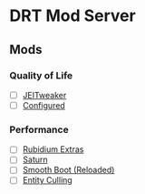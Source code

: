 # DRT Mod Server

## Mods

### Quality of Life

- [ ] [JEITweaker](https://www.curseforge.com/minecraft/mc-mods/jeitweaker)
- [ ] [Configured](https://www.curseforge.com/minecraft/mc-mods/configured)

### Performance

- [ ] [Rubidium Extras](https://modrinth.com/mod/rubidium-extra)
- [ ] [Saturn](https://modrinth.com/mod/saturn)
- [ ] [Smooth Boot (Reloaded)](https://modrinth.com/mod/smooth-boot-reloaded)
- [ ] [Entity Culling](https://modrinth.com/mod/entityculling)
